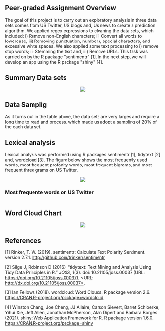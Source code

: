 ## Peer-graded Assignment Overview
The goal of this project is to carry out an exploratory analysis in three data sets comes from US Twitter, 
US blogs and, Us news to create a prediction algorithm. We applied regex expressions to cleaning the data sets, which included: 
i) Remove non-English characters; ii) Convert all words to lowercase; iii) Removing punctuation, numbers, special characters, and excessive white spaces.
We also applied some text processing to i) remove stop words; ii) Stemming the text and, iii) Remove URLs. This task was carried on by the R package "sentimentr" [1].
In the next step, we will develop an app using the R package "shiny" [4].

## Summary Data sets

<p align="center">
  <img src="https://github.com/rcflorestal/Data-Science-Specialization/blob/main/Data-Science-Capstone/tasks/out/tab_1_summary.png">
</p>

## Data Samplig
As it turns out in the table above, the data sets are very larges and require a long time to read and process, which made us adopt a sampling of 20% of the each data set.

## Lexical analysis
Lexical analysis was performed using R packages sentimentr [1], tidytext [2] and, wordcloud [3]. The figure below shows the most frequently used words, most frequent profanity words, most frequent bigrams, and most frequent three grams on US Twitter.

<p align="center">
  <img src="https://github.com/rcflorestal/Data-Science-Specialization/blob/main/Data-Science-Capstone/Peer-Graded/output/Rplot.png?raw=true">
</p>

### Most frequente words on US Twitter
<p align="center">
  <img src="">
</p>

## Word Cloud Chart
<p align="center">
  <img src="https://github.com/rcflorestal/Data-Science-Specialization/blob/main/Data-Science-Capstone/tasks/out/wordCloud.png">
</p>

## References
[1] Rinker, T. W. (2019). sentimentr: Calculate Text Polarity Sentiment. version 2.7.1. http://github.com/trinker/sentimentr

[2] Silge J, Robinson D (2016). “tidytext: Text Mining and Analysis Using Tidy Data Principles in R.” _JOSS_, *1*(3). doi: 10.21105/joss.00037 (URL: https://doi.org/10.21105/joss.00037), <URL: http://dx.doi.org/10.21105/joss.00037>.

[3] Ian Fellows (2018). wordcloud: Word Clouds. R package version 2.6. https://CRAN.R-project.org/package=wordcloud

[4] Winston Chang, Joe Cheng, JJ Allaire, Carson Sievert, Barret Schloerke, Yihui Xie, Jeff Allen, Jonathan McPherson, Alan Dipert and Barbara Borges (2021). shiny: Web Application Framework for R. R package version 1.6.0. https://CRAN.R-project.org/package=shiny
